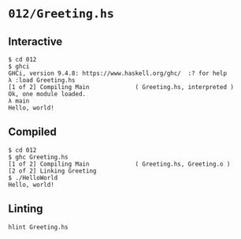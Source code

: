 # `012/Greeting.hs`

## Interactive

```console
$ cd 012
$ ghci
GHCi, version 9.4.8: https://www.haskell.org/ghc/  :? for help
λ :load Greeting.hs
[1 of 2] Compiling Main             ( Greeting.hs, interpreted )
Ok, one module loaded.
λ main
Hello, world!
```

## Compiled

```console
$ cd 012
$ ghc Greeting.hs
[1 of 2] Compiling Main             ( Greeting.hs, Greeting.o )
[2 of 2] Linking Greeting
$ ./HelloWorld
Hello, world!
```

## Linting

```console
hlint Greeting.hs
```
